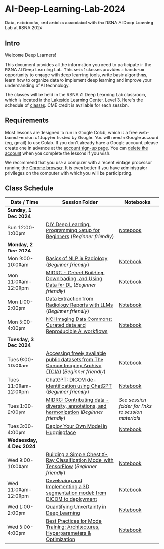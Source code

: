# AI-Deep-Learning-Lab-2024
Data, notebooks, and articles associated with the RSNA AI Deep Learning Lab at RSNA 2024

## Intro

Welcome Deep Learners!  

This document provides all the information you need to participate in the RSNA AI Deep Learning Lab. This set of classes provides a hands-on opportunity to engage with deep learning tools, write basic algorithms, learn how to organize data to implement deep learning and improve your understanding of AI technology. 

The classes will be held in the RSNA AI Deep Learning Lab classroom, which is located in the Lakeside Learning Center, Level 3. Here's the schedule of [classes](#class-schedule). CME credit is available for each session.


## Requirements

Most lessons are designed to run in Google Colab, which is a free web-based version of Jupyter hosted by Google. You will need a Google account (eg, gmail) to use Colab. If you don't already have a Google account, please create one in advance at the [account sign-up page](https://accounts.google.com/signup/v2/webcreateaccount?flowName=GlifWebSignIn&flowEntry=SignUp). You can [delete the account](https://support.google.com/accounts/answer/32046?hl=en) when you complete the lessons if you wish. 

We recommend that you use a computer with a recent vintage processor running the [Chrome browser](https://www.google.com/chrome/). It is even better if you have administrator privileges on the computer with which you will be participating.


## Class Schedule

| Date / Time | Session Folder | Notebooks |
| --- | --- | --- |
| **Sunday, 1 Dec 2024** |
| Sun 12:00-1:00pm | [DIY Deep Learning: Programming Setup for Beginners](https://github.com/RSNA/AI-Deep-Learning-Lab-2024/tree/main/sessions/diy-dl) (_Beginner friendly_) | [Notebook](https://github.com/RSNA/AI-Deep-Learning-Lab-2024/blob/main/sessions/diy-dl/RSNA24_DLL_DIY_DL_workbook.ipynb) |
| **Monday, 2 Dec 2024** |
| Mon 9:00-10:00am | [Basics of NLP in Radiology](https://github.com/RSNA/AI-Deep-Learning-Lab-2024/tree/main/sessions/nlp-basics) (_Beginner friendly_) | [Notebook](https://github.com/RSNA/AI-Deep-Learning-Lab-2024/blob/main/sessions/nlp-basics/DLL03_Basics_NLP_Radiology.ipynb) |
| Mon 11:00am-12:00pm | [MIDRC - Cohort Building, Downloading, and Using Data for DL](https://github.com/RSNA/AI-Deep-Learning-Lab-2024/tree/main/sessions/midrc-cohort) (_Beginner friendly_) | [Notebook](https://github.com/RSNA/AI-Deep-Learning-Lab-2024/blob/main/sessions/midrc-cohort/MIDRC_Cohort_Building_DLL_RSNA_2024.ipynb) |
| Mon 1:00-2:00pm | [Data Extraction from Radiology Reports with LLMs](https://github.com/RSNA/AI-Deep-Learning-Lab-2024/tree/main/sessions/llms-data) (_Beginner friendly_) | [Notebook]() |
| Mon 3:00-4:00pm | [NCI Imaging Data Commons: Curated data and Reproducible AI workflows](https://github.com/RSNA/AI-Deep-Learning-Lab-2024/tree/main/sessions/idc) | [Notebook](https://github.com/ImagingDataCommons/IDC-Tutorials/blob/master/notebooks/labs/idc_rsna2024.ipynb) |
| **Tuesday, 3 Dec 2024** |
| Tues 9:00-10:00am | [Accessing freely available public datasets from The Cancer Imaging Archive (TCIA)](https://github.com/RSNA/AI-Deep-Learning-Lab-2024/tree/main/sessions/tcia) (_Beginner friendly_) | [Notebook]() |
| Tues 11:00am-12:00pm | [ChatGPT: DICOM de-identification using ChatGPT](https://github.com/georgezero/rsna24-chatctp-dicom-deid-using-chatgpt-mllm) (_Beginner friendly_) | [Notebook](https://github.com/georgezero/rsna24-chatctp-dicom-deid-using-chatgpt-mllm) |
| Tues 1:00-2:00pm | [MIDRC: Contributing data - diversity, annotations, and harmonization](https://github.com/RSNA/AI-Deep-Learning-Lab-2024/tree/main/sessions/midrc-contrib) (_Beginner friendly_) | _See session folder for links to session materials_ |
| Tues 3:00-4:00pm | [Deploy Your Own Model in Huggingface](https://github.com/RSNA/AI-Deep-Learning-Lab-2024/tree/main/sessions/deploy-hf) | [Notebook]() |
| **Wednesday, 4 Dec 2024** |
| Wed 9:00-10:00am | [Building a Simple Chest X-Ray Classification Model with TensorFlow](https://github.com/RSNA/AI-Deep-Learning-Lab-2024/tree/main/sessions/cxr-tf) (_Beginner friendly_) | [Notebook]() |
| Wed 11:00am-12:00pm | [Developing and Implementing a 3D segmentation model: from DICOM to deployment](https://github.com/RSNA/AI-Deep-Learning-Lab-2024/tree/main/sessions/3d-seg) | [Notebook]() |
| Wed 1:00-2:00pm | [Quantifying Uncertainty in Deep Learning](https://github.com/RSNA/AI-Deep-Learning-Lab-2024/tree/main/sessions/uncertainty-quant) | [Notebook]() |
| Wed 3:00-4:00pm | [Best Practices for Model Training: Architectures, Hyperparameters & Optimization](https://github.com/RSNA/AI-Deep-Learning-Lab-2024/tree/main/sessions/bp-training) | [Notebook]() |
